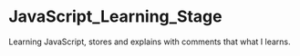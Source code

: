 # JavaScript_Learning_Stage
Learning JavaScript, stores and explains with comments that what I learns. 
